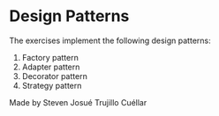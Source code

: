 # Design Patterns

The exercises implement the following design patterns:
1. Factory pattern
2. Adapter pattern
3. Decorator pattern
4. Strategy pattern

Made by Steven Josué Trujillo Cuéllar 
